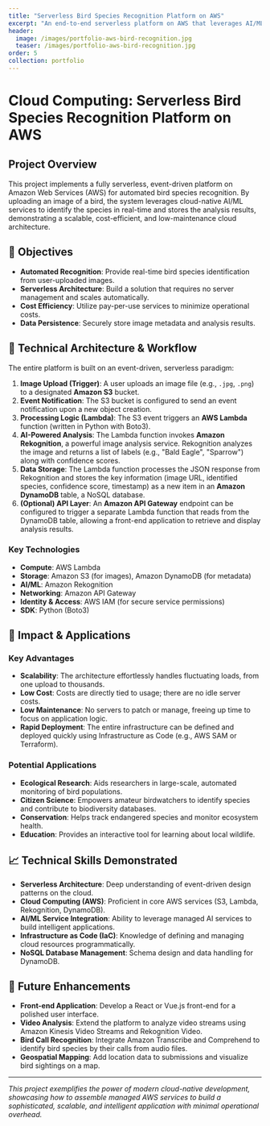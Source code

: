 ```yaml
---
title: "Serverless Bird Species Recognition Platform on AWS"
excerpt: "An end-to-end serverless platform on AWS that leverages AI/ML services for real-time bird species identification from images."
header:
  image: /images/portfolio-aws-bird-recognition.jpg
  teaser: /images/portfolio-aws-bird-recognition.jpg
order: 5
collection: portfolio
---
```


# Cloud Computing: Serverless Bird Species Recognition Platform on AWS

## Project Overview

This project implements a fully serverless, event-driven platform on Amazon Web Services (AWS) for automated bird species recognition. By uploading an image of a bird, the system leverages cloud-native AI/ML services to identify the species in real-time and stores the analysis results, demonstrating a scalable, cost-efficient, and low-maintenance cloud architecture.

## 🎯 Objectives

- **Automated Recognition**: Provide real-time bird species identification from user-uploaded images.
- **Serverless Architecture**: Build a solution that requires no server management and scales automatically.
- **Cost Efficiency**: Utilize pay-per-use services to minimize operational costs.
- **Data Persistence**: Securely store image metadata and analysis results.

## 🔧 Technical Architecture & Workflow

The entire platform is built on an event-driven, serverless paradigm:

1.  **Image Upload (Trigger)**: A user uploads an image file (e.g., `.jpg`, `.png`) to a designated **Amazon S3** bucket.
2.  **Event Notification**: The S3 bucket is configured to send an event notification upon a new object creation.
3.  **Processing Logic (Lambda)**: The S3 event triggers an **AWS Lambda** function (written in Python with Boto3).
4.  **AI-Powered Analysis**: The Lambda function invokes **Amazon Rekognition**, a powerful image analysis service. Rekognition analyzes the image and returns a list of labels (e.g., "Bald Eagle", "Sparrow") along with confidence scores.
5.  **Data Storage**: The Lambda function processes the JSON response from Rekognition and stores the key information (image URL, identified species, confidence score, timestamp) as a new item in an **Amazon DynamoDB** table, a NoSQL database.
6.  **(Optional) API Layer**: An **Amazon API Gateway** endpoint can be configured to trigger a separate Lambda function that reads from the DynamoDB table, allowing a front-end application to retrieve and display analysis results.

### Key Technologies
- **Compute**: AWS Lambda
- **Storage**: Amazon S3 (for images), Amazon DynamoDB (for metadata)
- **AI/ML**: Amazon Rekognition
- **Networking**: Amazon API Gateway
- **Identity & Access**: AWS IAM (for secure service permissions)
- **SDK**: Python (Boto3)

## 🚀 Impact & Applications

### Key Advantages
- **Scalability**: The architecture effortlessly handles fluctuating loads, from one upload to thousands.
- **Low Cost**: Costs are directly tied to usage; there are no idle server costs.
- **Low Maintenance**: No servers to patch or manage, freeing up time to focus on application logic.
- **Rapid Deployment**: The entire infrastructure can be defined and deployed quickly using Infrastructure as Code (e.g., AWS SAM or Terraform).

### Potential Applications
- **Ecological Research**: Aids researchers in large-scale, automated monitoring of bird populations.
- **Citizen Science**: Empowers amateur birdwatchers to identify species and contribute to biodiversity databases.
- **Conservation**: Helps track endangered species and monitor ecosystem health.
- **Education**: Provides an interactive tool for learning about local wildlife.

## 📈 Technical Skills Demonstrated

- **Serverless Architecture**: Deep understanding of event-driven design patterns on the cloud.
- **Cloud Computing (AWS)**: Proficient in core AWS services (S3, Lambda, Rekognition, DynamoDB).
- **AI/ML Service Integration**: Ability to leverage managed AI services to build intelligent applications.
- **Infrastructure as Code (IaC)**: Knowledge of defining and managing cloud resources programmatically.
- **NoSQL Database Management**: Schema design and data handling for DynamoDB.

## 🔮 Future Enhancements

- **Front-end Application**: Develop a React or Vue.js front-end for a polished user interface.
- **Video Analysis**: Extend the platform to analyze video streams using Amazon Kinesis Video Streams and Rekognition Video.
- **Bird Call Recognition**: Integrate Amazon Transcribe and Comprehend to identify bird species by their calls from audio files.
- **Geospatial Mapping**: Add location data to submissions and visualize bird sightings on a map.

---

*This project exemplifies the power of modern cloud-native development, showcasing how to assemble managed AWS services to build a sophisticated, scalable, and intelligent application with minimal operational overhead.* 